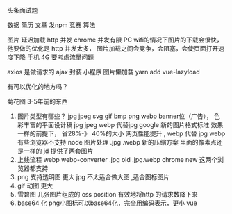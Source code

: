 头条面试题

数据  简历 文章 发npm 竞赛  算法 

图片 延迟加载
http 并发  chrome 并发有限
PC   wifi的情况下图片的下载会很快，他要做的优化是  http 并发太多， 图片加载之间会竞争，会阻塞，会使页面打开速度下降
手机 4G  要考虑流量问题 

axios 是做请求的 ajax 封装
小程序  图片懒加载 yarn add vue-lazyload

有可以优化的地方吗？ 

菊花图 3-5年前的东西

1. 图片类型有哪些？ 
jpg jpeg svg  gif bmp  png  webp 
banner位（广告）， 色彩丰富的平面设计稿  jpg jpeg 
webp  代替jpg google 新的图片格式标准 效果一样的前提下， 省28%-》 40%的大小  网页性能提升 , webp 代替 jpg 
  webp 有些浏览器不支持 
  node 图片处理  .jpg   .webp  新的压缩方案
  里面的像素点还是一样的 jd   提供了两套图片
2. 上线流程  webp  webp-converter
  .jpg old    .jpg.webp chrome new 这两个浏览器都支持
3. png 支持透明图 更大  jpg  不太适合做大图 ,适合图标图片
4. gif 动图 更大
5. 雪碧图  几张图片组成的 css position   有效地将http 的请求数降下来
6. base64 化 png小图标可以base64化，完全用编码表示，更小  vue 





